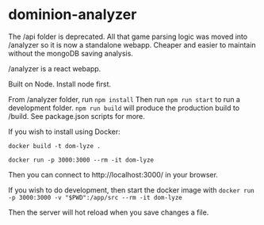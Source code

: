 # dominion-analyzer

The /api folder is deprecated. All that game parsing logic was moved into /analyzer so it is now a standalone webapp. Cheaper and easier to maintain without the mongoDB saving analysis.

/analyzer is a react webapp.

Built on Node. Install node first.

From /analyzer folder, run `npm install`
Then run `npm run start` to run a development folder.
`npm run build` will produce the production build to /build.
See package.json scripts for more.

If you wish to install using Docker:

`docker build -t dom-lyze .`

`docker run -p 3000:3000 --rm -it dom-lyze`

Then you can connect to http://localhost:3000/ in your browser.

If you wish to do development, then start the docker image with 
`docker run -p 3000:3000 -v "$PWD":/app/src --rm -it dom-lyze`

Then the server will hot reload when you save changes a file.